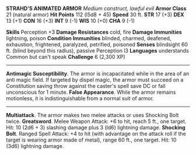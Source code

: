 **STRAHD'S ANIMATED ARMOR**
*Medium construct, lawful evil*
**Armor Class** 21 (natural armor)
**Hit Points** 112 (l5d8 + 45)
**Speed** 30 ft.
**STR** 17 (+3)
**DEX** 13 (+1)
**CON** 16 (+3)
**INT** 9 (-1)
**WIS** 10 (+0)
**CHA** 9 (-1)

**Skills** Perception +3
**Damage Resistances** cold, fire
**Damage Immunities** lightning, poison
**Condition Immunities** blinded, charmed, deafened, exhaustion, frightened, paralyzed, petrified, poisoned
**Senses** blindsight 60 ft. (blind beyond this radius), passive Perception l3
**Languages** understands Common but can't speak
**Challenge** 6 (2,300 XP)

---

**Antimagic Susceptibility**. The armor is incapacitated while in the area of an anti magic field. If targeted by dispel magic, the armor must succeed on a Constitution saving throw against the caster's spell save DC or fall unconscious for 1 minute.
**False Appearance**. While the armor remains motionless, it is indistinguishable from a normal suit of armor.

---

**Multiattack**. The armor makes two melee attacks or uses Shocking Bolt twice.
**Greatsword**. Melee Weapon Attack: +6 to hit, reach 5 ft., one target. Hit: 10 (2d6 + 3) slashing damage plus 3 (ld6) lightning damage.
**Shocking Bolt**. Ranged Spell Attack: +4 to hit (with advantage on the attack roll if the target is wearing armor made of metal), range 60 ft., one target. Hit: 10 (3d6) lightning damage.